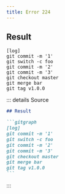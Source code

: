 ```yaml
---
title: Error 224
---
```

## Result

```gitgraph
[log]
git commit -m '1'
git switch -c foo
git commit -m '2'
git commit -m '3'
git checkout master
git merge bar
git tag v1.0.0
```

::: details Source

````md
## Result

```gitgraph
[log]
git commit -m '1'
git switch -c foo
git commit -m '2'
git commit -m '3'
git checkout master
git merge bar
git tag v1.0.0
```
````

:::
